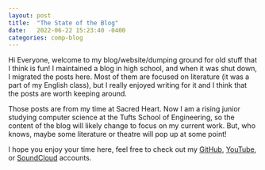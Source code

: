 ```yaml
---
layout: post
title:  "The State of the Blog"
date:   2022-06-22 15:23:40 -0400
categories: comp-blog
---
```


Hi Everyone, welcome to my blog/website/dumping ground for old stuff that I think is fun! I maintained a blog in high school, and when it was shut down, I migrated the posts here. Most of them are focused on literature (it was a part of my English class), but I really enjoyed writing for it and I think that the posts are worth keeping around.

Those posts are from my time at Sacred Heart. Now I am a rising junior studying computer science at the Tufts School of Engineering, so the content of the blog will likely change to focus on my current work. But, who knows, maybe some literature or theatre will pop up at some point! 

I hope you enjoy your time here, feel free to check out my [GitHub](https://github.com/liam-strand), [YouTube](https://www.youtube.com/c/LiamStrand/featured), or [SoundCloud](https://soundcloud.com/liam_itchy_dad) accounts.